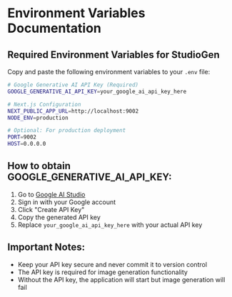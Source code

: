 # Environment Variables Documentation

## Required Environment Variables for StudioGen

Copy and paste the following environment variables to your `.env` file:

```bash
# Google Generative AI API Key (Required)
GOOGLE_GENERATIVE_AI_API_KEY=your_google_ai_api_key_here

# Next.js Configuration
NEXT_PUBLIC_APP_URL=http://localhost:9002
NODE_ENV=production

# Optional: For production deployment
PORT=9002
HOST=0.0.0.0
```

## How to obtain GOOGLE_GENERATIVE_AI_API_KEY:

1. Go to [Google AI Studio](https://makersuite.google.com/app/apikey)
2. Sign in with your Google account
3. Click "Create API Key"
4. Copy the generated API key
5. Replace `your_google_ai_api_key_here` with your actual API key

## Important Notes:

- Keep your API key secure and never commit it to version control
- The API key is required for image generation functionality
- Without the API key, the application will start but image generation will fail
